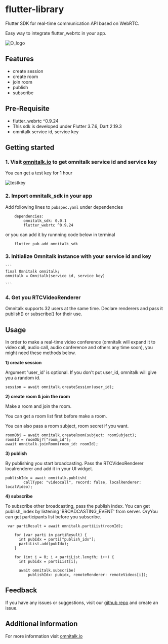 # flutter-library

<!-- 
This README describes the package. If you publish this package to pub.dev,
this README's contents appear on the landing page for your package.

For information about how to write a good package README, see the guide for
[writing package pages](https://dart.dev/guides/libraries/writing-package-pages). 

For general information about developing packages, see the Dart guide for
[creating packages](https://dart.dev/guides/libraries/create-library-packages)
and the Flutter guide for
[developing packages and plugins](https://flutter.dev/developing-packages). 
-->

Flutter SDK for real-time communication API based on WebRTC.

Easy way to integrate flutter_webrtc in your app.

![O_logo](https://ibb.co/y5NGfhR)

## Features


* create session
* create room
* join room
* publish
* subscribe


## Pre-Requisite
* flutter_webrtc ^0.9.24
* This sdk is developed under Flutter 3.7.6, Dart 2.19.3
* omnitalk service id, service key

## Getting started

### 1. Visit [omnitalk.io](https://omnitalk.io/demo/video) to get omnitalk service id and service key 
You can get a test key for 1 hour

![testkey](https://ibb.co/zhLPMgm)

### 2. Import omnitalk_sdk in your app
Add following lines to `pubspec.yaml` under dependencies
```
    dependencies:
        omnitalk_sdk: 0.0.1
        flutter_webrtc ^0.9.24
```
or you can add it by runnning code below in terminal
```
    flutter pub add omnitalk_sdk
```

### 3. Initialize Omnitalk instance with your service id and key
    ```
    final Omnitalk omnitalk;
    omnitalk = Omnitalk(service id, service key)  

    ```
### 4. Get you RTCVideoRenderer 
Omnitalk supports 32 users at the same time.
Declare renderers and pass it publish() or subscribe() for their use.

## Usage

In order to make a real-time video conference (omnitalk will expand it to video call, audio call, audio conference and others any time soon), you might need these methods below.

**1)  create session**

Argument 'user_id' is optional. If you don't put user_id, omnitalk will give you a random id.

    
    session = await omnitalk.createSession(user_id);
    

**2) create room & join the room**

Make a room and join the room.

You can get a room list first before make a room.

You can also pass a room subject, room secret if you want.


    roomObj = await omnitalk.createRoom(subject: roomSubject);
    roomId = roomObj?["room_id"];
    await omnitalk.joinRoom(room_id: roomId);

**3) publish**

By publishing you start broadcasting. Pass the RTCVideoRenderer localrenderer and add it in your UI widget. 

    publishIdx = await omnitalk.publish(
            callType: "videocall", record: false, localRenderer: localVideo);

**4) subscribe**

To subscribe other broadcasting, pass the publish index. You can get publish_index by listening 'BROADCASTING_EVENT' from server. OryYou can get participants list before you subscribe.

     var partiResult = await omnitalk.partiList(roomId);
    
        for (var parti in partiResult) {
          int pubIdx = parti["publish_idx"];
          partiList.add(pubIdx);
        }
    
        for (int i = 0; i < partiList.length; i++) {
          int pubidx = partiList[i];
    
          await omnitalk.subscribe(
              publishIdx: pubidx, remoteRenderer: remoteVideos[i]);
    




## Feedback
If you have any issues or suggestions, visit our [github repo](https://github.com/omnistory-labs/flutter-library.git) and create an issue.


## Additional information

For more information visit [omnitalk.io](https://omnitalk.io)
